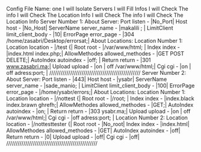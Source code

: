 Config File Name: one
I will Isolate Servers
I will Fill Infos
I will Check The info
I will Check The Location Info
I will Check The info
I will Check The Location Info
Server Number 1:
About Server:
Port listen - |No_Port|
Host host - |No_Host|
ServerName server_name - |makalili ;	|
LimitClient limit_client_body - |10|
ErrorPage error_page - |304 /home/zasabri/Desktop/errorsat;|
About Locations:
Location Number 1:
Location location - |/test {|
Root root - |/var/www/html; |
Index index - |index.html index.php;|
AllowMethodes allowed_methodes - |GET	POST DELETE;|
AutoIndex autoindex - |off; |
Return return - |301 www.zasabri.ma;|
Upload upload - |on | off /var/www/html;|
Cgi cgi - |on | off adress:port; |
////////////////////////////////////////////////
Server Number 2:
About Server:
Port listen - |443|
Host host - |ysabr|
ServerName server_name - |sade_manio; |
LimitClient limit_client_body - |100|
ErrorPage error_page - |/home/ysabr/errors;|
About Locations:
Location Number 1:
Location location - |/nottest {|
Root root - |/root; |
Index index - |index.black index.brawn ghrefh;|
AllowMethodes allowed_methodes - |GET;|
AutoIndex autoindex - |on; |
Return return - |303 ysabr.ma;|
Upload upload - |on | off /var/www/html;|
Cgi cgi - |off adress:port; |
Location Number 2:
Location location - |/nottesttester {|
Root root - |No_root|
Index index - |index.html|
AllowMethodes allowed_methodes - |GET|
AutoIndex autoindex - |off|
Return return - |0|
Upload upload - |off|
Cgi cgi - |off|
////////////////////////////////////////////////
